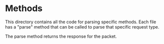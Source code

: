 # Methods

This directory contains all the code for parsing specific methods. 
Each file has a "parse" method that can be called to parse that specific request type. 

The parse method returns the response for the packet. 